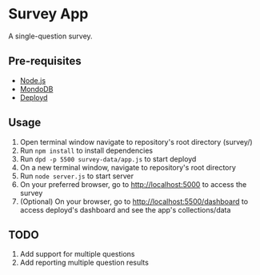 # Survey App
A single-question survey.

## Pre-requisites
- [Node.js](https://nodejs.org/)
- [MondoDB](https://www.mongodb.com/)
- [Deployd](http:deployd.com/)

## Usage
1. Open terminal window navigate to repository's root directory (survey/)
2. Run ```npm install``` to install dependencies
3. Run ```dpd -p 5500 survey-data/app.js``` to start deployd
4. On a new terminal window, navigate to repository's root directory
5. Run ```node server.js``` to start server
6. On your preferred browser, go to [http://localhost:5000](http://localhost:5000) to access the survey
7. (Optional) On your browser, go to [http://localhost:5500/dashboard](http://localhost:5500/dashboard) to access deployd's dashboard and see the app's collections/data

## TODO
1. Add support for multiple questions
2. Add reporting multiple question results